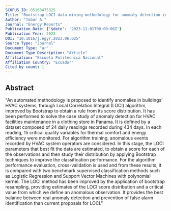 ```yaml
---
SCOPUS_ID: 85163475325
Title: "Bootstrap-LOCI data mining methodology for anomaly detection in buildings energy efficiency"
Author: "Tobar A."
Journal: "Energy Reports"
Publication Date: {'$date': '2023-11-01T00:00:00Z'}
Publication Year: 2023
DOI: "10.1016/j.egyr.2023.06.025"
Source Type: "Journal"
Document Type: "ar"
Document Type Description: "Article"
Affiliation: "Escuela Politécnica Nacional"
Affiliation Country: "Ecuador"
Cited by count: 1
---
```


## Abstract
"An automated methodology is proposed to identify anomalies in buildings’ HVAC systems, through Local Correlation Integral (LOCI) algorithm, improved by Bootstrap to obtain a rule from its score distribution. It has been performed to solve the case study of anomaly detection for HVAC facilities maintenance in a clothing store in Panama. It is defined by a dataset composed of 24 daily readings recorded during 434 days. In each reading, 15 critical quality variables for thermal comfort and energy efficiency were monitored. For algorithm training, anomalous events recorded by HVAC system operators are considered. In this stage, the LOCI parameters that best fit the data are estimated, to obtain a score for each of the observations and then study their distribution by applying Bootstrap techniques to improve the classification performance. For the algorithm performance evaluation, cross-validation is used and from these results, it is compared with two benchmark supervised classification methods such as Logistic Regression and Support Vector Machines with polynomial kernel. The LOCI method has been improved by the application of bootstrap resampling, providing estimates of the LOCI score distribution and a critical value from which we define an anomalous observation. It provides the best balance between real anomaly detection and prevention of false alarm identification than current proposals for LOCI."
